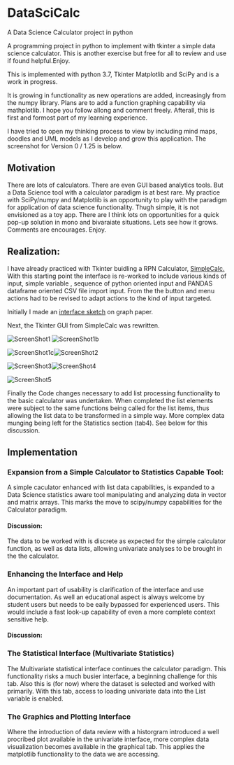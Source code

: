 # DataSciCalc

A Data Science Calculator project in python
  
A programming project in python to implement with tkinter a simple data science calculator. This is another exercise but free for all to review and use if found helpful.Enjoy.

This is implemented with python 3.7, Tkinter Matplotlib and SciPy and is a work in progress. 

It is growing in functionality as new operations are added, increasingly from the numpy library. Plans are to add a function graphing capability via mathplotlib. I hope you follow allong and comment freely. Afterall, this is first and formost part of my learning experience.

I have tried to open my thinking process to view by including mind maps, doodles and UML models as I develop and grow this application. The screenshot for Version 0 / 1.25 is below.

## Motivation
  
There are lots of calculators. There are even GUI based analytics tools. But a Data Science tool with a calculator paradigm is at best rare. My practice with SciPy/numpy and Matplotlib is an opportunity to play with the paradigm for application of data science functionality. Thugh simple, it is not envisioned as a toy app. There are I think lots on opportunities for a quick pop-up solution in mono and bivaraiate situations. Lets see how it grows. Comments are encourages. Enjoy.

## Realization:

I have already practiced with Tkinter buidling a RPN Calculator, [SimpleCalc.](https://medmatix.github.io/SimpleCalc/) With this starting point the interface is re-worked to include various kinds of input, simple variable <entry>, sequence of python <List> oriented input and PANDAS dataframe oriented CSV file import input. From the the button and menu actions had to be revised to adapt actions to the kind of input targeted.
  
Initially I made an [interface sketch](https://github.com/medmatix/DataSciCalc/blob/master/GUI%20Layout%20Notes%20page_8.pdf) on graph paper.

Next, the Tkinter GUI from SimpleCalc was rewritten.


![ScreenShot1](DataSciCalc1.png) ![ScreenShot1b](DataSciCalc1b.png)
  
![ScreenShot1c](DataSciCalc1c.png)![ScreenShot2](DataSciCalc2.png) 

![ScreenShot3](DataSciCalc3.png)![ScreenShot4](DataSciCalc4.png) 

![ScreenShot5](DataSciCalc5.png)

Finally the Code changes necessary to add list processing functionality to the basic calculator was undertaken. When completed the list elements were subject to the same functions being called for the list items, thus allowing the list data to be transformed in a simple way. More complex data munging being left for the Statistics section (tab4). See below for this discussion.

## Implementation

### Expansion from a Simple Calculator to Statistics Capable Tool: 
  
A simple caculator enhanced with list data capabilities, is expanded to a Data Science statistics aware tool manipulating and analyzing data in vector and matrix arrays. This marks the move to scipy/numpy capabilities for the Calculator paradigm.

#### Discussion:
The data to be worked with is discrete as expected for the simple calculator function, as well as data lists, allowing univariate analyses to be brought in the the calculator. 

### Enhancing the Interface and Help

An important part of usability is clarification of the interface and use documentation. As well an educational aspect is always welcome by student users but needs to be eaily bypassed for experienced users. This would include a fast look-up capability of even a more complete context sensitive help.

#### Discussion:


### The Statistical Interface (Multivariate Statistics)
The Multivariate statistical interface continues the calculator paradigm. This functionality risks a much busier interface, a beginning challenge for this tab. Also this is (for now) where the dataset is selected and worked with primarily. With this tab, access to loading univariate data into the List variable is enabled.

### The Graphics and Plotting Interface
Where the introduction of data review with a historgram introduced a well procribed plot available in the univariate interface, more complex data visualization becomes available in the graphical tab. This applies the matplotlib functionality to the data we are accessing.

